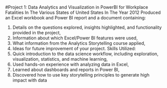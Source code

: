 #Project 1: Data Analytics and Visualization in PowerBI for Workplace Fatalities In The Various States of United States In The Year 2012
Produced an Excel workbook and Power BI report and a document containing: 
1) Details on the questions explored, insights highlighted, and functionality provided in the project, 
2) Information about which Excel/Power BI features were used, 
3) What information from the Analytics Storytelling course applied, 
4) Ideas for future improvement of your project. 
Skills Utilized: 
1) Quick introduction to the data science workflow, including exploration, visualization, statistics, and machine learning, 
2) Used hands-on experience with analyzing data in Excel, 
3) Learned about dashboards and reports in Power BI, 
4) Discovered how to use key storytelling principles to generate high impact with data
